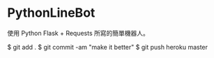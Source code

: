 # PythonLineBot

使用 Python Flask + Requests 所寫的簡單機器人。

$ git add .
$ git commit -am "make it better"
$ git push heroku master

